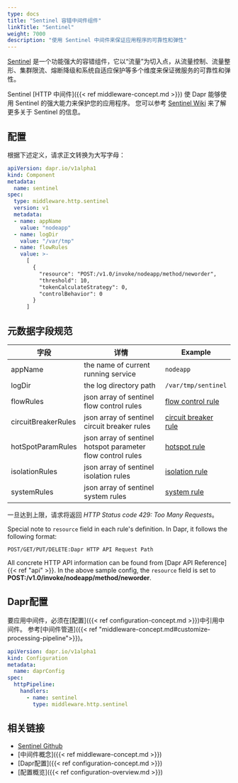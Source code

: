 ```yaml
---
type: docs
title: "Sentinel 容错中间件组件"
linkTitle: "Sentinel"
weight: 7000
description: "使用 Sentinel 中间件来保证应用程序的可靠性和弹性"
---
```


[Sentinel](https://github.com/alibaba/sentinel-golang) 是一个功能强大的容错组件，它以“流量”为切入点，从流量控制、流量整形、集群限流、熔断降级和系统自适应保护等多个维度来保证微服务的可靠性和弹性。

Sentinel [HTTP 中间件]({{< ref middleware-concept.md >}}) 使 Dapr 能够使用 Sentinel 的强大能力来保护您的应用程序。 您可以参考 [Sentinel Wiki](https://github.com/alibaba/sentinel-golang/wiki) 来了解更多关于 Sentinel 的信息。

## 配置

根据下述定义，请求正文转换为大写字母：

```yaml
apiVersion: dapr.io/v1alpha1
kind: Component
metadata:
  name: sentinel
spec:
  type: middleware.http.sentinel
  version: v1
  metadata:
  - name: appName
    value: "nodeapp"
  - name: logDir
    value: "/var/tmp"
  - name: flowRules
    value: >-
      [
        {
          "resource": "POST:/v1.0/invoke/nodeapp/method/neworder",
          "threshold": 10,
          "tokenCalculateStrategy": 0,
          "controlBehavior": 0
        }
      ]
```

## 元数据字段规范

| 字段                  | 详情                                                          | Example                                                                                                    |
| ------------------- | ----------------------------------------------------------- | ---------------------------------------------------------------------------------------------------------- |
| appName             | the name of current running service                         | `nodeapp`                                                                                                  |
| logDir              | the log directory path                                      | `/var/tmp/sentinel`                                                                                        |
| flowRules           | json array of sentinel flow control rules                   | [flow control rule](https://github.com/alibaba/sentinel-golang/blob/master/core/flow/rule.go)              |
| circuitBreakerRules | json array of sentinel circuit breaker rules                | [circuit breaker rule](https://github.com/alibaba/sentinel-golang/blob/master/core/circuitbreaker/rule.go) |
| hotSpotParamRules   | json array of sentinel hotspot parameter flow control rules | [hotspot rule](https://github.com/alibaba/sentinel-golang/blob/master/core/hotspot/rule.go)                |
| isolationRules      | json array of sentinel isolation rules                      | [isolation rule](https://github.com/alibaba/sentinel-golang/blob/master/core/isolation/rule.go)            |
| systemRules         | json array of sentinel system rules                         | [system rule](https://github.com/alibaba/sentinel-golang/blob/master/core/system/rule.go)                  |

一旦达到上限，请求将返回 *HTTP Status code 429: Too Many Requests*。

Special note to `resource` field in each rule's definition. In Dapr, it follows the following format:

```
POST/GET/PUT/DELETE:Dapr HTTP API Request Path
```

All concrete HTTP API information can be found from [Dapr API Reference]{{< ref "api" >}}. In the above sample config, the `resource` field is set to **POST:/v1.0/invoke/nodeapp/method/neworder**.

## Dapr配置

要应用中间件，必须在[配置]({{< ref configuration-concept.md >}})中引用中间件。 参考[中间件管道]({{< ref "middleware-concept.md#customize-processing-pipeline">}})。

```yaml
apiVersion: dapr.io/v1alpha1
kind: Configuration
metadata:
  name: daprConfig
spec:
  httpPipeline:
    handlers:
      - name: sentinel
        type: middleware.http.sentinel
```

## 相关链接

- [Sentinel Github](https://github.com/alibaba/sentinel-golang)
- [中间件概念]({{< ref middleware-concept.md >}})
- [Dapr配置]({{< ref configuration-concept.md >}})
- [配置概览]({{< ref configuration-overview.md >}})
